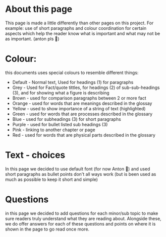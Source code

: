 # About this page

This page is made a little differently than other pages on this project. For example: use of short paragraphs and colour coordination for certain aspects which help the reader know what is important and what may not be as important. (anton pls 🙏)

# Colour:

this documents uses special colours to resemble different things:

- Default - Normal text, Used for headings (1) for paragraphs
- Grey - Used for Fact/quote tittles, for headings (2) of sub-sub-headings (3), and for showing what a figure is describing
- Brown - used for comparison paragraphs between 2 or more fact
- Orange - used for words that are  meanings described in the glossay
- Yellow - used to show importance of a string of text (highlighted)
- Green - used for words that are processes described  in the glossary
- Blue - used for subheadings (3) for short paragraphs
- Purple - used for bullet listed sub headings (3)
- Pink - linking to another chapter or page
- Red - used for words that are physical parts described in the glossary

# Text - choices

In this page we decided to use default font (for now Anton 🙏) and used short paragraphs as bullet points don't all ways work (but is been used as much as possible to keep it short and simple)

# Questions

in this page we decided to add questions for each minor/sub topic to make sure readers truly understand what they are reading about. Alongside these, we do offer answers for each of these questions and points on where it is shown in the page to go read once more.